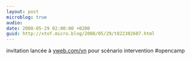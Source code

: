 ```yaml
---
layout: post
microblog: true
audio: 
date: 2008-05-29 02:00:00 +0200
guid: http://xtof.micro.blog/2008/05/29/t822302607.html
---
```

invitation lancée à [yweb.com/vn](http://yweb.com/vn) pour scénario intervention #opencamp
